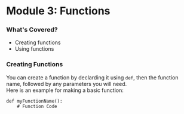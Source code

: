 # Module 3: Functions
### What's Covered?
- Creating functions
- Using functions

### Creating Functions
You can create a function by declarding it using `def`, then the function name, followed by any parameters you will need.  
Here is an example for making a basic function:
```
def myFunctionName():
    # Function Code
```
